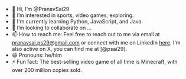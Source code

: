 - 👋 Hi, I’m @PranavSai29
- 👀 I’m interested in sports, video games, exploring. 
- 🌱 I'm currently learning Python, JavaScript, and Java. 
- 💞️ I’m looking to collaborate on ...
- 📫 How to reach me: Feel free to reach out to me via email at pranavsai.ps29@gmail.com or connect with me on LinkedIn [here](https://www.linkedin.com/in/pranav-sai-aluvala-3a981a320/). I'm also active on X, you   can find me at [@psai29].
- 😄 Pronouns: he/him
- ⚡ Fun fact: The best-selling video game of all time is Minecraft, with over 200 million copies sold.

<!---
PranavSai29/PranavSai29 is a ✨ special ✨ repository because its `README.md` (this file) appears on your GitHub profile.
You can click the Preview link to take a look at your changes.
--->
